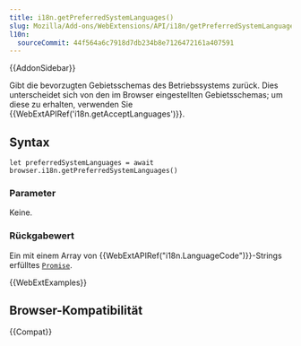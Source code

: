 ```yaml
---
title: i18n.getPreferredSystemLanguages()
slug: Mozilla/Add-ons/WebExtensions/API/i18n/getPreferredSystemLanguages
l10n:
  sourceCommit: 44f564a6c7918d7db234b8e7126472161a407591
---
```


{{AddonSidebar}}

Gibt die bevorzugten Gebietsschemas des Betriebssystems zurück. Dies unterscheidet sich von den im Browser eingestellten Gebietsschemas; um diese zu erhalten, verwenden Sie {{WebExtAPIRef('i18n.getAcceptLanguages')}}.

## Syntax

```js-nolint
let preferredSystemLanguages = await browser.i18n.getPreferredSystemLanguages()
```

### Parameter

Keine.

### Rückgabewert

Ein mit einem Array von {{WebExtAPIRef("i18n.LanguageCode")}}-Strings erfülltes [`Promise`](/de/docs/Web/JavaScript/Reference/Global_Objects/Promise).

{{WebExtExamples}}

## Browser-Kompatibilität

{{Compat}}
